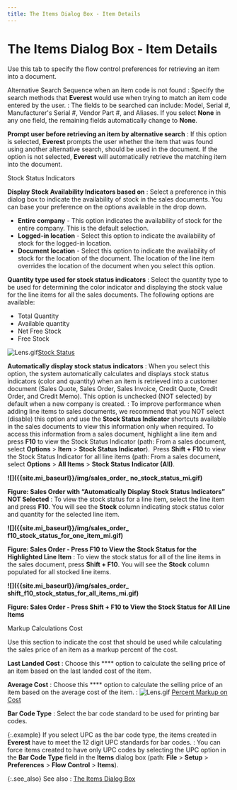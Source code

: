 ```yaml
---
title: The Items Dialog Box - Item Details
---
```


# The Items Dialog Box - Item Details


Use this tab to specify the flow control preferences for retrieving  an item into a document.


Alternative Search Sequence when an item code is not found
: Specify the search methods that **Everest**  would use when trying to match an item code entered by the user.
: The fields to be searched can include: Model, Serial  #, Manufacturer's Serial #, Vendor Part #, and Aliases. If you select  **None** in any one field, the remaining  fields automatically change to **None**.


**Prompt user before retrieving an item by alternative  search**
: If this option is selected, **Everest**  prompts the user whether the item that was found using another alternative  search, should be used in the document. If the option is not selected,  **Everest** will automatically retrieve  the matching item into the document.


Stock Status Indicators


**Display Stock Availability Indicators based on**
: Select a preference in this dialog box to indicate  the availability of stock in the sales documents. You can base your preference  on the options available in the drop down.

- **Entire 
 company** - This option indicates the availability of stock for the  entire company. This is the default selection.
- **Logged-in 
 location** - Select this option to indicate the availability of stock  for the logged-in location.
- **Document 
 location** - Select this option to indicate the availability of stock  for the location of the document. The location of the line item overrides  the location of the document when you select this option.



**Quantity type used for stock status indicators**
: Select the quantity type to be used for determining  the color indicator and displaying the stock value for the line items  for all the sales documents. The following options are available:

- Total Quantity
- Available quantity
- Net Free Stock
- Free Stock



![Lens.gif]({{site.mi_baseurl}}/img/lens.gif)[Stock  Status]({{site.sp_chm}}/sales-docs/docs-profile/contents/item-info/details/stock_item_details_grid_sales_content.html)


**Automatically display stock status indicators**
: When you select this option, the system automatically  calculates and displays stock status indicators (color and quantity) when  an item is retrieved into a customer document (Sales Quote, Sales Order,  Sales Invoice, Credit Quote, Credit Order, and Credit Memo). This option  is unchecked (NOT selected) by default when a new company is created.
: To improve performance when adding line items to  sales documents, we recommend that you NOT select (disable) this option  and use the **Stock Status Indicator**  shortcuts available in the sales documents to view this information only  when required. To access this information from a sales document, highlight  a line item and press **F10** to view  the Stock Status Indicator (path: From a sales document, select **Options** > **Item**  > **Stock Status Indicator**).   Press **Shift + F10** to view the Stock Status  Indicator for all line items (path: From a sales document, select **Options** > **All 
 Items** > **Stock Status Indicator 
 (All)**.


**![]({{site.mi_baseurl}}/img/sales_order_ no_stock_status_mi.gif)**


**Figure: Sales Order with “Automatically Display  Stock Status Indicators” NOT Selected**
: To view the stock status for a line item, select  the line item and press **F10**. You  will see the **Stock** column indicating  stock status color and quantity for the selected line item.


**![]({{site.mi_baseurl}}/img/sales_order_ f10_stock_status_for_one_item_mi.gif)**


**Figure: Sales Order - Press F10 to View the Stock  Status for the Highlighted Line Item**
: To view the stock status for all of the line items  in the sales document, press **Shift + 
 F10**. You will see the **Stock**  column populated for all stocked line items.


**![]({{site.mi_baseurl}}/img/sales_order_ shift_f10_stock_status_for_all_items_mi.gif)**


**Figure: Sales Order - Press Shift + F10 to View  the Stock Status for All Line Items**


Markup Calculations Cost


Use this section to indicate the cost that should be used while calculating  the sales price of an item as a markup percent of the cost.


**Last Landed Cost**
: Choose this **** option  to calculate the selling price of an item based on the last landed cost  of the item.


**Average Cost**
: Choose this **** option  to calculate the selling price of an item based on the average cost of  the item.
: ![Lens.gif]({{site.mi_baseurl}}/img/lens.gif) [Percent  Markup on Cost]({{site.mi_baseurl}}/item-profile-details/item-pricing/pricing-calculations/percent_markup_on_cost.html)


**Bar Code Type**
: Select the bar code standard to be used for printing  bar codes.


{:.example}
If you select UPC as the bar code type, the  items created in **Everest** have  to meet the 12 digit UPC standards for bar codes.
: You can force items created to have only UPC codes  by selecting the UPC option in the **Bar 
 Code** **Type** field in the  **Items** dialog box (path: **File** > **Setup**  > **Preferences** > **Flow 
 Control** > **Items**).


{:.see_also}
See also
: [The  Items Dialog Box]({{site.mi_baseurl}}/item-preferences/item-flow-control/the_flow_control_setup_dialog_box_wm.html)
